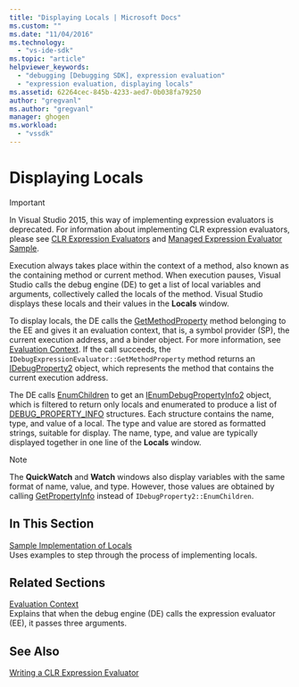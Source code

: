 ```yaml
---
title: "Displaying Locals | Microsoft Docs"
ms.custom: ""
ms.date: "11/04/2016"
ms.technology: 
  - "vs-ide-sdk"
ms.topic: "article"
helpviewer_keywords: 
  - "debugging [Debugging SDK], expression evaluation"
  - "expression evaluation, displaying locals"
ms.assetid: 62264cec-845b-4233-aed7-0b038fa79250
author: "gregvanl"
ms.author: "gregvanl"
manager: ghogen
ms.workload: 
  - "vssdk"
---
```

# Displaying Locals
> [!IMPORTANT]
>  In Visual Studio 2015, this way of implementing expression evaluators is deprecated. For information about implementing CLR expression evaluators, please see [CLR Expression Evaluators](https://github.com/Microsoft/ConcordExtensibilitySamples/wiki/CLR-Expression-Evaluators) and [Managed Expression Evaluator Sample](https://github.com/Microsoft/ConcordExtensibilitySamples/wiki/Managed-Expression-Evaluator-Sample).  
  
 Execution always takes place within the context of a method, also known as the containing method or current method. When execution pauses, Visual Studio calls the debug engine (DE) to get a list of local variables and arguments, collectively called the locals of the method. Visual Studio displays these locals and their values in the **Locals** window.  
  
 To display locals, the DE calls the [GetMethodProperty](../../extensibility/debugger/reference/idebugexpressionevaluator-getmethodproperty.md) method belonging to the EE and gives it an evaluation context, that is, a symbol provider (SP), the current execution address, and a binder object. For more information, see [Evaluation Context](../../extensibility/debugger/evaluation-context.md). If the call succeeds, the `IDebugExpressionEvaluator::GetMethodProperty` method returns an [IDebugProperty2](../../extensibility/debugger/reference/idebugproperty2.md) object, which represents the method that contains the current execution address.  
  
 The DE calls [EnumChildren](../../extensibility/debugger/reference/idebugproperty2-enumchildren.md) to get an [IEnumDebugPropertyInfo2](../../extensibility/debugger/reference/ienumdebugpropertyinfo2.md) object, which is filtered to return only locals and enumerated to produce a list of [DEBUG_PROPERTY_INFO](../../extensibility/debugger/reference/debug-property-info.md) structures. Each structure contains the name, type, and value of a local. The type and value are stored as formatted strings, suitable for display. The name, type, and value are typically displayed together in one line of the **Locals** window.  
  
> [!NOTE]
>  The **QuickWatch** and **Watch** windows also display variables with the same format of name, value, and type. However, those values are obtained by calling [GetPropertyInfo](../../extensibility/debugger/reference/idebugproperty2-getpropertyinfo.md) instead of `IDebugProperty2::EnumChildren`.  
  
## In This Section  
 [Sample Implementation of Locals](../../extensibility/debugger/sample-implementation-of-locals.md)  
 Uses examples to step through the process of implementing locals.  
  
## Related Sections  
 [Evaluation Context](../../extensibility/debugger/evaluation-context.md)  
 Explains that when the debug engine (DE) calls the expression evaluator (EE), it passes three arguments.  
  
## See Also  
 [Writing a CLR Expression Evaluator](../../extensibility/debugger/writing-a-common-language-runtime-expression-evaluator.md)